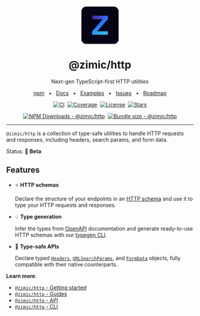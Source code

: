 <p align="center">
  <img src="../../docs/zimic.png" align="center" width="100px" height="100px">
</p>

<h1 align="center">
  @zimic/http
</h1>

<p align="center">
  Next-gen TypeScript-first HTTP utilities
</p>

<p align="center">
  <a href="https://www.npmjs.com/package/@zimic/http">npm</a>
  <span>&nbsp;&nbsp;•&nbsp;&nbsp;</span>
  <a href="https://zimic.dev">Docs</a>
  <span>&nbsp;&nbsp;•&nbsp;&nbsp;</span>
  <a href="https://zimic.dev/docs/examples">Examples</a>
  <span>&nbsp;&nbsp;•&nbsp;&nbsp;</span>
  <a href="https://github.com/zimicjs/zimic/issues">Issues</a>
  <span>&nbsp;&nbsp;•&nbsp;&nbsp;</span>
  <a href="https://github.com/orgs/zimicjs/projects/1/views/4">Roadmap</a>
</p>

<div align="center">

[![CI](https://github.com/zimicjs/zimic/actions/workflows/ci.yaml/badge.svg?branch=canary)](https://github.com/zimicjs/zimic/actions/workflows/ci.yaml)&nbsp;
[![Coverage](https://img.shields.io/badge/Coverage-100%25-31C654?labelColor=353C43)](https://github.com/zimicjs/zimic/actions)&nbsp;
[![License](https://img.shields.io/github/license/zimicjs/zimic?color=0E69BE&label=License&labelColor=353C43)](https://github.com/zimicjs/zimic/blob/canary/LICENSE.md)&nbsp;
[![Stars](https://img.shields.io/github/stars/zimicjs/zimic)](https://github.com/zimicjs/zimic)

[![NPM Downloads - @zimic/http](https://img.shields.io/npm/dm/@zimic/http?style=flat&logo=npm&color=0E69BE&label=%20%40zimic%2Fhttp&labelColor=353C43)](https://www.npmjs.com/package/@zimic/http)&nbsp;
[![Bundle size - @zimic/http](https://badgen.net/bundlephobia/minzip/@zimic/http?color=0E69BE&labelColor=353C43&label=@zimic/http%20min%20gzip)](https://bundlephobia.com/package/@zimic/http)<br />

</div>

---

`@zimic/http` is a collection of type-safe utilities to handle HTTP requests and responses, including headers, search
params, and form data.

Status: :seedling: **Beta**

## Features

- :star: **HTTP schemas**

  Declare the structure of your endpoints in an [HTTP schema](https://zimic.dev/docs/http/guides/schemas) and use it to
  type your HTTP requests and responses.

- :bulb: **Type generation**

  Infer the types from [OpenAPI](https://www.openapis.org/) documentation and generate ready-to-use HTTP schemas with
  our [typegen CLI](https://zimic.dev/docs/http/guides/typegen).

- :pushpin: **Type-safe APIs**

  Declare typed [`Headers`](https://zimic.dev/docs/http/api/http-headers),
  [`URLSearchParams`](https://zimic.dev/docs/http/api/http-search-params), and
  [`FormData`](https://zimic.dev/docs/http/api/http-form-data) objects, fully compatible with their native counterparts.

**Learn more**:

- [`@zimic/http` - Getting started](https://zimic.dev/docs/http/getting-started)
- [`@zimic/http` - Guides](https://zimic.dev/docs/http/guides)
- [`@zimic/http` - API](https://zimic.dev/docs/http/api)
- [`@zimic/http` - CLI](https://zimic.dev/docs/http/cli)
